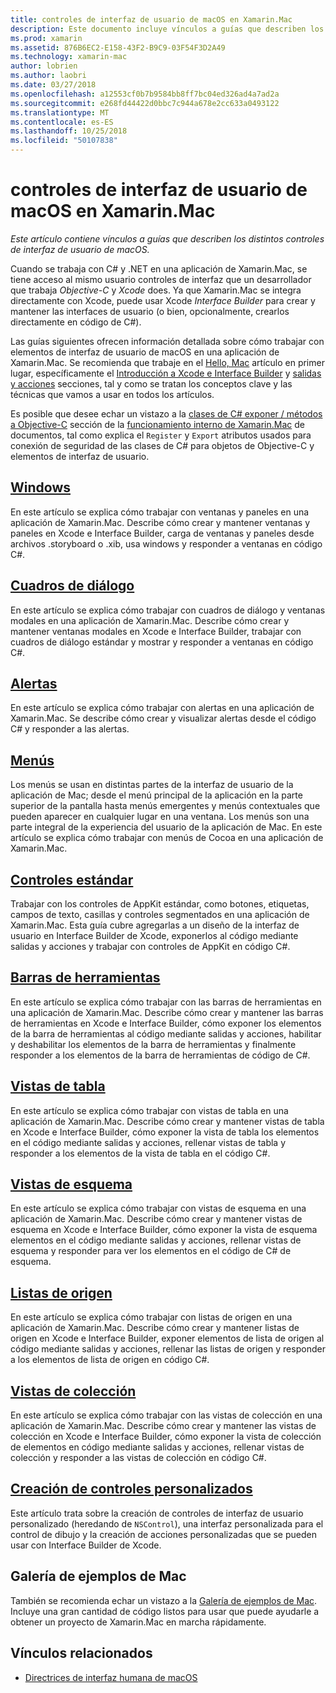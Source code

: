 ```yaml
---
title: controles de interfaz de usuario de macOS en Xamarin.Mac
description: Este documento incluye vínculos a guías que describen los distintos controles de interfaz de usuario disponibles para los desarrolladores de Xamarin.Mac. Contenido vinculado echa un vistazo a windows, los cuadros de diálogo, alertas, menús, barras de herramientas, las vistas de tablas, vistas de esquema y más.
ms.prod: xamarin
ms.assetid: 876B6EC2-E158-43F2-B9C9-03F54F3D2A49
ms.technology: xamarin-mac
author: lobrien
ms.author: laobri
ms.date: 03/27/2018
ms.openlocfilehash: a12553cf0b7b9584bb8ff7bc04ed326ad4a7ad2a
ms.sourcegitcommit: e268fd44422d0bbc7c944a678e2cc633a0493122
ms.translationtype: MT
ms.contentlocale: es-ES
ms.lasthandoff: 10/25/2018
ms.locfileid: "50107838"
---
```

# <a name="macos-user-interface-controls-in-xamarinmac"></a>controles de interfaz de usuario de macOS en Xamarin.Mac

_Este artículo contiene vínculos a guías que describen los distintos controles de interfaz de usuario de macOS._

Cuando se trabaja con C# y .NET en una aplicación de Xamarin.Mac, se tiene acceso al mismo usuario controles de interfaz que un desarrollador que trabaja *Objective-C* y *Xcode* does. Ya que Xamarin.Mac se integra directamente con Xcode, puede usar Xcode _Interface Builder_ para crear y mantener las interfaces de usuario (o bien, opcionalmente, crearlos directamente en código de C#).

Las guías siguientes ofrecen información detallada sobre cómo trabajar con elementos de interfaz de usuario de macOS en una aplicación de Xamarin.Mac. Se recomienda que trabaje en el [Hello, Mac](~/mac/get-started/hello-mac.md) artículo en primer lugar, específicamente el [Introducción a Xcode e Interface Builder](~/mac/get-started/hello-mac.md#introduction-to-xcode-and-interface-builder) y [salidas y acciones](~/mac/get-started/hello-mac.md#outlets-and-actions) secciones, tal y como se tratan los conceptos clave y las técnicas que vamos a usar en todos los artículos.

Es posible que desee echar un vistazo a la [clases de C# exponer / métodos a Objective-C](~/mac/internals/how-it-works.md#exposing-c-classes--methods-to-objective-c) sección de la [funcionamiento interno de Xamarin.Mac](~/mac/internals/how-it-works.md) de documentos, tal como explica el `Register` y `Export` atributos usados para conexión de seguridad de las clases de C# para objetos de Objective-C y elementos de interfaz de usuario.

## <a name="windowsmacuser-interfacewindowmd"></a>[Windows](~/mac/user-interface/window.md)

En este artículo se explica cómo trabajar con ventanas y paneles en una aplicación de Xamarin.Mac. Describe cómo crear y mantener ventanas y paneles en Xcode e Interface Builder, carga de ventanas y paneles desde archivos .storyboard o .xib, usa windows y responder a ventanas en código C#.

## <a name="dialogsmacuser-interfacedialogmd"></a>[Cuadros de diálogo](~/mac/user-interface/dialog.md)

En este artículo se explica cómo trabajar con cuadros de diálogo y ventanas modales en una aplicación de Xamarin.Mac. Describe cómo crear y mantener ventanas modales en Xcode e Interface Builder, trabajar con cuadros de diálogo estándar y mostrar y responder a ventanas en código C#.

## <a name="alertsmacuser-interfacealertmd"></a>[Alertas](~/mac/user-interface/alert.md)

En este artículo se explica cómo trabajar con alertas en una aplicación de Xamarin.Mac. Se describe cómo crear y visualizar alertas desde el código C# y responder a las alertas.

## <a name="menusmacuser-interfacemenumd"></a>[Menús](~/mac/user-interface/menu.md)

Los menús se usan en distintas partes de la interfaz de usuario de la aplicación de Mac; desde el menú principal de la aplicación en la parte superior de la pantalla hasta menús emergentes y menús contextuales que pueden aparecer en cualquier lugar en una ventana. Los menús son una parte integral de la experiencia del usuario de la aplicación de Mac. En este artículo se explica cómo trabajar con menús de Cocoa en una aplicación de Xamarin.Mac.

## <a name="standard-controlsmacuser-interfacestandard-controlsmd"></a>[Controles estándar](~/mac/user-interface/standard-controls.md)

Trabajar con los controles de AppKit estándar, como botones, etiquetas, campos de texto, casillas y controles segmentados en una aplicación de Xamarin.Mac. Esta guía cubre agregarlas a un diseño de la interfaz de usuario en Interface Builder de Xcode, exponerlos al código mediante salidas y acciones y trabajar con controles de AppKit en código C#.

## <a name="toolbarsmacuser-interfacetoolbarmd"></a>[Barras de herramientas](~/mac/user-interface/toolbar.md)

En este artículo se explica cómo trabajar con las barras de herramientas en una aplicación de Xamarin.Mac. Describe cómo crear y mantener las barras de herramientas en Xcode e Interface Builder, cómo exponer los elementos de la barra de herramientas al código mediante salidas y acciones, habilitar y deshabilitar los elementos de la barra de herramientas y finalmente responder a los elementos de la barra de herramientas de código de C#.

## <a name="table-viewsmacuser-interfacetable-viewmd"></a>[Vistas de tabla](~/mac/user-interface/table-view.md)

En este artículo se explica cómo trabajar con vistas de tabla en una aplicación de Xamarin.Mac. Describe cómo crear y mantener vistas de tabla en Xcode e Interface Builder, cómo exponer la vista de tabla los elementos en el código mediante salidas y acciones, rellenar vistas de tabla y responder a los elementos de la vista de tabla en el código C#.

## <a name="outline-viewsmacuser-interfaceoutline-viewmd"></a>[Vistas de esquema](~/mac/user-interface/outline-view.md)

En este artículo se explica cómo trabajar con vistas de esquema en una aplicación de Xamarin.Mac. Describe cómo crear y mantener vistas de esquema en Xcode e Interface Builder, cómo exponer la vista de esquema elementos en el código mediante salidas y acciones, rellenar vistas de esquema y responder para ver los elementos en el código de C# de esquema.

## <a name="source-listsmacuser-interfacesource-listmd"></a>[Listas de origen](~/mac/user-interface/source-list.md)

En este artículo se explica cómo trabajar con listas de origen en una aplicación de Xamarin.Mac. Describe cómo crear y mantener listas de origen en Xcode e Interface Builder, exponer elementos de lista de origen al código mediante salidas y acciones, rellenar las listas de origen y responder a los elementos de lista de origen en código C#.

## <a name="collection-viewsmacuser-interfacecollection-viewmd"></a>[Vistas de colección](~/mac/user-interface/collection-view.md)

En este artículo se explica cómo trabajar con las vistas de colección en una aplicación de Xamarin.Mac. Describe cómo crear y mantener las vistas de colección en Xcode e Interface Builder, cómo exponer la vista de colección de elementos en código mediante salidas y acciones, rellenar vistas de colección y responder a las vistas de colección en código C#.

## <a name="creating-custom-controlsmacuser-interfacecustom-controlsmd"></a>[Creación de controles personalizados](~/mac/user-interface/custom-controls.md)

Este artículo trata sobre la creación de controles de interfaz de usuario personalizado (heredando de `NSControl`), una interfaz personalizada para el control de dibujo y la creación de acciones personalizadas que se pueden usar con Interface Builder de Xcode.

## <a name="mac-samples-gallery"></a>Galería de ejemplos de Mac

También se recomienda echar un vistazo a la [Galería de ejemplos de Mac](https://developer.xamarin.com/samples/mac/all/). Incluye una gran cantidad de código listos para usar que puede ayudarle a obtener un proyecto de Xamarin.Mac en marcha rápidamente.

## <a name="related-links"></a>Vínculos relacionados

- [Directrices de interfaz humana de macOS](https://developer.apple.com/macos/human-interface-guidelines/overview/themes/)
